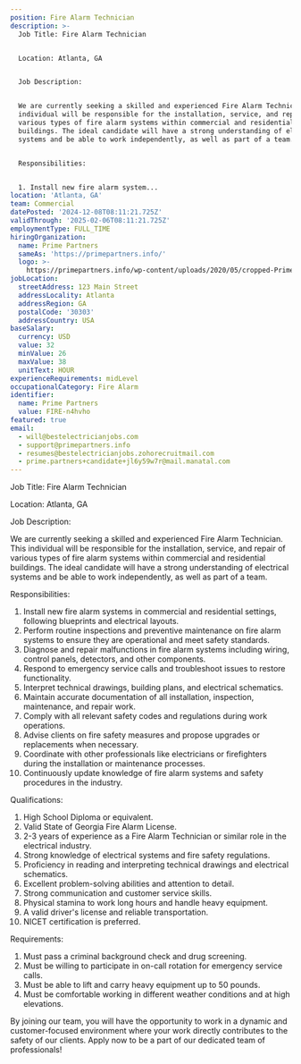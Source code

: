 ```yaml
---
position: Fire Alarm Technician
description: >-
  Job Title: Fire Alarm Technician


  Location: Atlanta, GA


  Job Description:


  We are currently seeking a skilled and experienced Fire Alarm Technician. This
  individual will be responsible for the installation, service, and repair of
  various types of fire alarm systems within commercial and residential
  buildings. The ideal candidate will have a strong understanding of electrical
  systems and be able to work independently, as well as part of a team.


  Responsibilities:


  1. Install new fire alarm system...
location: 'Atlanta, GA'
team: Commercial
datePosted: '2024-12-08T08:11:21.725Z'
validThrough: '2025-02-06T08:11:21.725Z'
employmentType: FULL_TIME
hiringOrganization:
  name: Prime Partners
  sameAs: 'https://primepartners.info/'
  logo: >-
    https://primepartners.info/wp-content/uploads/2020/05/cropped-Prime-Partners-Logo-NO-BG-1-1.png
jobLocation:
  streetAddress: 123 Main Street
  addressLocality: Atlanta
  addressRegion: GA
  postalCode: '30303'
  addressCountry: USA
baseSalary:
  currency: USD
  value: 32
  minValue: 26
  maxValue: 38
  unitText: HOUR
experienceRequirements: midLevel
occupationalCategory: Fire Alarm
identifier:
  name: Prime Partners
  value: FIRE-n4hvho
featured: true
email:
  - will@bestelectricianjobs.com
  - support@primepartners.info
  - resumes@bestelectricianjobs.zohorecruitmail.com
  - prime.partners+candidate+jl6y59w7r@mail.manatal.com
---
```




Job Title: Fire Alarm Technician

Location: Atlanta, GA

Job Description:

We are currently seeking a skilled and experienced Fire Alarm Technician. This individual will be responsible for the installation, service, and repair of various types of fire alarm systems within commercial and residential buildings. The ideal candidate will have a strong understanding of electrical systems and be able to work independently, as well as part of a team.

Responsibilities:

1. Install new fire alarm systems in commercial and residential settings, following blueprints and electrical layouts.
2. Perform routine inspections and preventive maintenance on fire alarm systems to ensure they are operational and meet safety standards.
3. Diagnose and repair malfunctions in fire alarm systems including wiring, control panels, detectors, and other components.
4. Respond to emergency service calls and troubleshoot issues to restore functionality.
5. Interpret technical drawings, building plans, and electrical schematics.
6. Maintain accurate documentation of all installation, inspection, maintenance, and repair work.
7. Comply with all relevant safety codes and regulations during work operations.
8. Advise clients on fire safety measures and propose upgrades or replacements when necessary.
9. Coordinate with other professionals like electricians or firefighters during the installation or maintenance processes.
10. Continuously update knowledge of fire alarm systems and safety procedures in the industry.

Qualifications:

1. High School Diploma or equivalent.
2. Valid State of Georgia Fire Alarm License.
3. 2-3 years of experience as a Fire Alarm Technician or similar role in the electrical industry.
4. Strong knowledge of electrical systems and fire safety regulations.
5. Proficiency in reading and interpreting technical drawings and electrical schematics.
6. Excellent problem-solving abilities and attention to detail.
7. Strong communication and customer service skills.
8. Physical stamina to work long hours and handle heavy equipment.
9. A valid driver's license and reliable transportation.
10. NICET certification is preferred.

Requirements:

1. Must pass a criminal background check and drug screening.
2. Must be willing to participate in on-call rotation for emergency service calls.
3. Must be able to lift and carry heavy equipment up to 50 pounds.
4. Must be comfortable working in different weather conditions and at high elevations.

By joining our team, you will have the opportunity to work in a dynamic and customer-focused environment where your work directly contributes to the safety of our clients. Apply now to be a part of our dedicated team of professionals!
